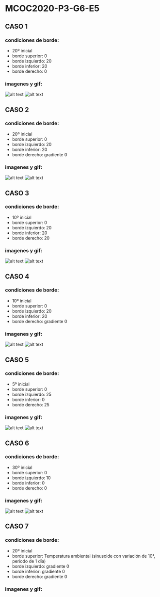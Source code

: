 # MCOC2020-P3-G6-E5

## CASO 1
### condiciones de borde:
  * 20º inicial
  * borde superior: 0
  * borde izquierdo: 20
  * borde inferior: 20 
  * borde derecho: 0
### imagenes y gif:
 ![alt text](https://github.com/tomasmunozj/MCOC2020-P3-G6-E5/blob/main/Ejemplo_caso1.gif?raw=true)
 ![alt text](https://github.com/tomasmunozj/MCOC2020-P3-G6-E5/blob/main/Evolucion_Temperaturas_caso1.png?raw=true)
 
## CASO 2
### condiciones de borde:
  * 20º inicial
  * borde superior: 0
  * borde izquierdo: 20
  * borde inferior: 20
  * borde derecho: gradiente 0
### imagenes y gif:
![alt text](https://github.com/tomasmunozj/MCOC2020-P3-G6-E5/blob/main/Ejemplo_caso2.gif?raw=true)
![alt text](https://github.com/tomasmunozj/MCOC2020-P3-G6-E5/blob/main/Evolucion_Temperaturas_caso2.png?raw=true)
  
## CASO 3
### condiciones de borde:
  * 10º inicial
  * borde superior: 0
  * borde izquierdo: 20
  * borde inferior: 20
  * borde derecho: 20
### imagenes y gif:
![alt text](https://github.com/tomasmunozj/MCOC2020-P3-G6-E5/blob/main/Ejemplo_caso3.gif?raw=true)
![alt text](https://github.com/tomasmunozj/MCOC2020-P3-G6-E5/blob/main/Evolucion_Temperaturas_caso3.png?raw=true)
  
## CASO 4
### condiciones de borde:
  * 10º inicial
  * borde superior: 0
  * borde izquierdo: 20
  * borde inferior: 20
  * borde derecho: gradiente 0
### imagenes y gif:
![alt text](https://github.com/tomasmunozj/MCOC2020-P3-G6-E5/blob/main/Ejemplo_caso4.gif?raw=true)
![alt text](https://github.com/tomasmunozj/MCOC2020-P3-G6-E5/blob/main/Evolucion_Temperaturas_caso4.png?raw=true)
  
## CASO 5
### condiciones de borde:
  * 5º inicial
  * borde superior: 0
  * borde izquierdo: 25
  * borde inferior: 0
  * borde derecho: 25
### imagenes y gif:
![alt text](https://github.com/tomasmunozj/MCOC2020-P3-G6-E5/blob/main/Ejemplo_caso5.gif?raw=true)
![alt text](https://github.com/tomasmunozj/MCOC2020-P3-G6-E5/blob/main/Evolucion_Temperaturas_caso5.png?raw=true)
  
## CASO 6
### condiciones de borde:
  * 30º inicial
  * borde superior: 0
  * borde izquierdo: 10
  * borde inferior: 0
  * borde derecho: 0
### imagenes y gif:
![alt text](https://github.com/tomasmunozj/MCOC2020-P3-G6-E5/blob/main/Ejemplo_caso6.gif?raw=true)
![alt text](https://github.com/tomasmunozj/MCOC2020-P3-G6-E5/blob/main/Evolucion_Temperaturas_caso6.png?raw=true)
  
## CASO 7
### condiciones de borde:
  * 20º inicial
  * borde superior: Temperatura ambiental (sinusoide con variación de 10°, período de 1 día)
  * borde izquierdo: gradiente 0
  * borde inferior: gradiente 0
  * borde derecho: gradiente 0
### imagenes y gif:

